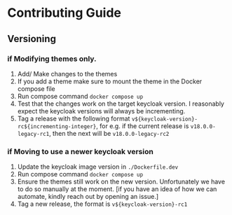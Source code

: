 # Contributing Guide

## Versioning

### if Modifying themes only.

1. Add/ Make changes to the themes
2. If you add a theme make sure to mount the theme in the Docker compose file
3. Run compose command `docker compose up`
4. Test that the changes work on the target keycloak version. I reasonably expect the keycloak versions will always be incrementing.
5. Tag a release with the following format `v${keycloak-version}-rc${incrementing-integer}`, for e.g. if the current release is `v18.0.0-legacy-rc1`, then the next will be `v18.0.0-legacy-rc2`

### if Moving to use a newer keycloak version

1. Update the keycloak image version in `./Dockerfile.dev`
2. Run compose command `docker compose up`
3. Ensure the themes still work on the new version. Unfortunately we have to do so manually at the moment. [if you have an idea of how we can automate, kindly reach out by opening an issue.]
4. Tag a new release, the format is `v${keycloak-version}-rc1`
